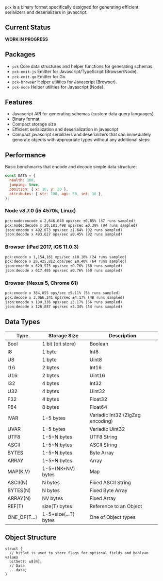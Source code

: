 `pck` is a binary format specifically designed for generating efficient serializers and deserializers in javascript.

## Current Status

**WORK IN PROGRESS**

## Packages

- `pck` Core data structures and helper functions for generating schemas.
- `pck-emit-js` Emitter for Javascript/TypeScript (Browser/Node).
- `pck-emit-go` Emitter for Go.
- `pck-browser` Helper utilities for Javascript (Browser).
- `pck-node` Helper utilities for Javascript (Node).

## Features

- Javascript API for generating schemas (custom data query languages)
- Binary format
- Compact storage size
- Efficient serialization and deserialization in javascript
- Compact javascript serializers and deserializers that can immediately generate objects with appropriate types without
any additional steps

## Performance

Basic benchmarks that encode and decode simple data structure:

```js
const DATA = {
  health: 100,
  jumping: true,
  position: { x: 10, y: 20 },
  attributes: { str: 100, agi: 50, int: 10 },
};
```

### Node v8.7.0 (i5 4570k, Linux)

```txt
pck:node:encode x 2,646,640 ops/sec ±0.85% (87 runs sampled)
pck:node:decode x 20,181,498 ops/sec ±0.39% (94 runs sampled)
json:encode x 492,673 ops/sec ±1.64% (92 runs sampled)
json:decode x 493,627 ops/sec ±0.45% (92 runs sampled)
```

### Browser (iPad 2017, iOS 11.0.3)

```txt
pck:encode x 1,154,161 ops/sec ±18.16% (24 runs sampled)
pck:decode x 28,425,812 ops/sec ±0.40% (64 runs sampled)
json:encode x 629,975 ops/sec ±0.76% (60 runs sampled)
json:decode x 617,485 ops/sec ±0.76% (60 runs sampled)
```

### Browser (Nexus 5, Chrome 61)

```txt
pck:encode x 384,855 ops/sec ±5.11% (54 runs sampled)
pck:decode x 3,066,241 ops/sec ±4.17% (48 runs sampled)
json:encode x 130,336 ops/sec ±3.17% (56 runs sampled)
json:decode x 126,887 ops/sec ±3.34% (54 runs sampled)
```

## Data Types

| Type         | Storage Size         | Description                       |
| ---          | ---                  | ---                               |
| Bool         | 1 bit (bit store)    | Boolean                           |
| I8           | 1 byte               | Int8                              |
| U8           | 1 byte               | Uint8                             |
| I16          | 2 bytes              | Int16                             |
| U16          | 2 bytes              | Uint16                            |
| I32          | 4 bytes              | Int32                             |
| U32          | 4 bytes              | Uint32                            |
| F32          | 4 bytes              | Float32                           |
| F64          | 8 bytes              | Float64                           |
| IVAR         | 1-5 bytes            | Variadic Int32 (ZigZag encoding)  |
| UVAR         | 1-5 bytes            | Variadic Uint32                   |
| UTF8         | 1-5+N bytes          | UTF8 String                       |
| ASCII        | 1-5+N bytes          | ASCII String                      |
| BYTES        | 1-5+N bytes          | Byte Array                        |
| ARRAY        | 1-5+N bytes          | Array                             |
| MAP(K,V)     | 1-5+(NK+NV) bytes    | Map                               |
| ASCII(N)     | N bytes              | Fixed ASCII String                |
| BYTES(N)     | N bytes              | Fixed Byte Array                  |
| ARRAY(N)     | NV bytes             | Fixed Array                       |
| REF(T)       | size(T) bytes        | Reference to an Object            |
| ONE_OF(T...) | 1-5+size(...T) bytes | One of Object types               |

## Object Structure

```
struct {
  // bitSet is used to store flags for optional fields and boolean values
  bitSet?: u8[N];
  // Data
  ...data;
}
```

